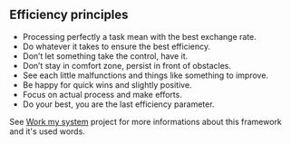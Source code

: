 ## Efficiency principles

* Processing perfectly a task mean with the best exchange rate.
* Do whatever it takes to ensure the best efficiency.
 * Don’t let something take the control, have it.
 * Don’t stay in comfort zone, persist in front of obstacles.
 * See each little malfunctions and things like something to improve.
 * Be happy for quick wins and slightly positive.
* Focus on actual process and make efforts.
* Do your best, you are the last efficiency parameter.

See [Work my system](https://github.com/Primerz/Work-my-system) project for more informations about this framework and it's used words.
